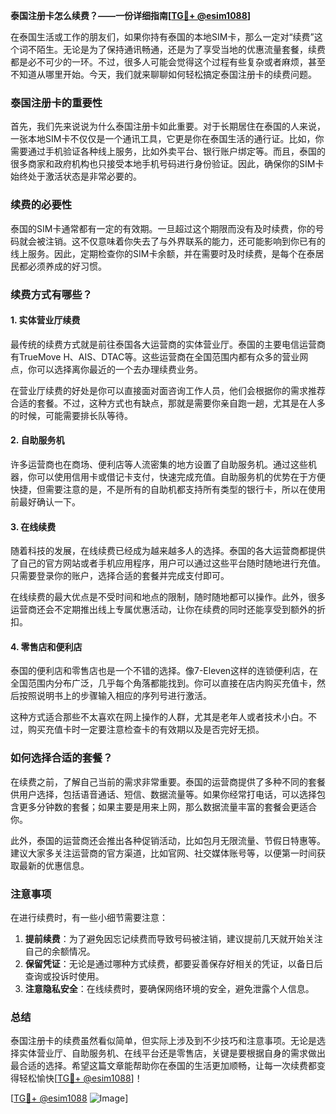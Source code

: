 **泰国注册卡怎么续费？——一份详细指南[[TG💪+ @esim1088](https://t.me/s/esim1088)]**

在泰国生活或工作的朋友们，如果你持有泰国的本地SIM卡，那么一定对“续费”这个词不陌生。无论是为了保持通讯畅通，还是为了享受当地的优惠流量套餐，续费都是必不可少的一环。不过，很多人可能会觉得这个过程有些复杂或者麻烦，甚至不知道从哪里开始。今天，我们就来聊聊如何轻松搞定泰国注册卡的续费问题。

### 泰国注册卡的重要性

首先，我们先来说说为什么泰国注册卡如此重要。对于长期居住在泰国的人来说，一张本地SIM卡不仅仅是一个通讯工具，它更是你在泰国生活的通行证。比如，你需要通过手机验证各种线上服务，比如外卖平台、银行账户绑定等。而且，泰国的很多商家和政府机构也只接受本地手机号码进行身份验证。因此，确保你的SIM卡始终处于激活状态是非常必要的。

### 续费的必要性

泰国的SIM卡通常都有一定的有效期。一旦超过这个期限而没有及时续费，你的号码就会被注销。这不仅意味着你失去了与外界联系的能力，还可能影响到你已有的线上服务。因此，定期检查你的SIM卡余额，并在需要时及时续费，是每个在泰居民都必须养成的好习惯。

### 续费方式有哪些？

#### 1. 实体营业厅续费

最传统的续费方式就是前往泰国各大运营商的实体营业厅。泰国的主要电信运营商有TrueMove H、AIS、DTAC等。这些运营商在全国范围内都有众多的营业网点，你可以选择离你最近的一个去办理续费业务。

在营业厅续费的好处是你可以直接面对面咨询工作人员，他们会根据你的需求推荐合适的套餐。不过，这种方式也有缺点，那就是需要你亲自跑一趟，尤其是在人多的时候，可能需要排长队等待。

#### 2. 自助服务机

许多运营商也在商场、便利店等人流密集的地方设置了自助服务机。通过这些机器，你可以使用信用卡或借记卡支付，快速完成充值。自助服务机的优势在于方便快捷，但需要注意的是，不是所有的自助机都支持所有类型的银行卡，所以在使用前最好确认一下。

#### 3. 在线续费

随着科技的发展，在线续费已经成为越来越多人的选择。泰国的各大运营商都提供了自己的官方网站或者手机应用程序，用户可以通过这些平台随时随地进行充值。只需要登录你的账户，选择合适的套餐并完成支付即可。

在线续费的最大优点是不受时间和地点的限制，随时随地都可以操作。此外，很多运营商还会不定期推出线上专属优惠活动，让你在续费的同时还能享受到额外的折扣。

#### 4. 零售店和便利店

泰国的便利店和零售店也是一个不错的选择。像7-Eleven这样的连锁便利店，在全国范围内分布广泛，几乎每个角落都能找到。你可以直接在店内购买充值卡，然后按照说明书上的步骤输入相应的序列号进行激活。

这种方式适合那些不太喜欢在网上操作的人群，尤其是老年人或者技术小白。不过，购买充值卡时一定要注意检查卡的有效期以及是否完好无损。

### 如何选择合适的套餐？

在续费之前，了解自己当前的需求非常重要。泰国的运营商提供了多种不同的套餐供用户选择，包括语音通话、短信、数据流量等。如果你经常打电话，可以选择包含更多分钟数的套餐；如果主要是用来上网，那么数据流量丰富的套餐会更适合你。

此外，泰国的运营商还会推出各种促销活动，比如包月无限流量、节假日特惠等。建议大家多关注运营商的官方渠道，比如官网、社交媒体账号等，以便第一时间获取最新的优惠信息。

### 注意事项

在进行续费时，有一些小细节需要注意：

1. **提前续费**：为了避免因忘记续费而导致号码被注销，建议提前几天就开始关注自己的余额情况。
2. **保留凭证**：无论是通过哪种方式续费，都要妥善保存好相关的凭证，以备日后查询或投诉时使用。
3. **注意隐私安全**：在线续费时，要确保网络环境的安全，避免泄露个人信息。

### 总结

泰国注册卡的续费虽然看似简单，但实际上涉及到不少技巧和注意事项。无论是选择实体营业厅、自助服务机、在线平台还是零售店，关键是要根据自身的需求做出最合适的选择。希望这篇文章能帮助你在泰国的生活更加顺畅，让每一次续费都变得轻松愉快[[TG💪+ @esim1088](https://t.me/s/esim1088)]！

[[TG💪+ @esim1088](https://t.me/s/esim1088) ![Image](https://i.postimg.cc/4NQfJmqS/Snipaste-2025-05-13-00-14-12.png)]